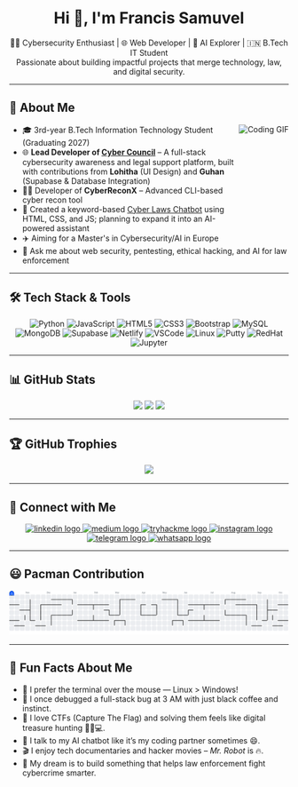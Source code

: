 <h1 align="center">Hi 👋, I'm Francis Samuvel</h1>

<p align="center">
  👨‍💻 Cybersecurity Enthusiast | 🌐 Web Developer | 🤖 AI Explorer | 🇮🇳 B.Tech IT Student <br>
  Passionate about building impactful projects that merge technology, law, and digital security.
</p>

---

## 🚀 About Me

<img align="right" src="https://media0.giphy.com/media/v1.Y2lkPTc5MGI3NjExMDV0bGdpZWI4ajJzdGJmOXl1bHFhbzZmM2R4Z2JoOTk4Z2xqZDdraSZlcD12MV9pbnRlcm5hbF9naWZfYnlfaWQmY3Q9Zw/NNssW1DvTEXtll108b/giphy.gif" height="180" alt="Coding GIF" />

- 🎓 3rd-year B.Tech Information Technology Student (Graduating 2027)  
- 🌐 **Lead Developer of [Cyber Council](https://cybercouncil.netlify.app)** – A full-stack cybersecurity awareness and legal support platform, built with contributions from **Lohitha** (UI Design) and **Guhan** (Supabase & Database Integration)  
- 🕵️‍♂️ Developer of **CyberReconX** – Advanced CLI-based cyber recon tool  
- 🤖 Created a keyword-based [Cyber Laws Chatbot](https://sam-francis06.github.io/Chatbot/) using HTML, CSS, and JS; planning to expand it into an AI-powered assistant  
- ✈️ Aiming for a Master's in Cybersecurity/AI in Europe  
- 💬 Ask me about web security, pentesting, ethical hacking, and AI for law enforcement  
  
---

## 🛠️ Tech Stack & Tools

<p align="center">
  <img src="https://cdn.jsdelivr.net/gh/devicons/devicon/icons/python/python-original.svg" height="40" alt="Python" />
  <img src="https://cdn.jsdelivr.net/gh/devicons/devicon/icons/javascript/javascript-original.svg" height="40" alt="JavaScript" />
  <img src="https://cdn.jsdelivr.net/gh/devicons/devicon/icons/html5/html5-original.svg" height="40" alt="HTML5" />
  <img src="https://cdn.jsdelivr.net/gh/devicons/devicon/icons/css3/css3-original.svg" height="40" alt="CSS3" />
  <img src="https://cdn.simpleicons.org/bootstrap/7952B3" height="40" alt="Bootstrap" />
  <img src="https://cdn.jsdelivr.net/gh/devicons/devicon/icons/mysql/mysql-original.svg" height="40" alt="MySQL" />
  <img src="https://cdn.jsdelivr.net/gh/devicons/devicon/icons/mongodb/mongodb-original.svg" height="40" alt="MongoDB" />
  <img src="https://cdn.simpleicons.org/supabase/3ECF8E" height="40" alt="Supabase" />
  <img src="https://cdn.simpleicons.org/netlify/00C7B7" height="40" alt="Netlify" />
  <img src="https://cdn.jsdelivr.net/gh/devicons/devicon/icons/vscode/vscode-original.svg" height="40" alt="VSCode" />
  <img src="https://cdn.jsdelivr.net/gh/devicons/devicon/icons/linux/linux-original.svg" height="40" alt="Linux" />
  <img src="https://cdn.jsdelivr.net/gh/devicons/devicon/icons/putty/putty-original.svg" height="40" alt="Putty" />
  <img src="https://cdn.jsdelivr.net/gh/devicons/devicon/icons/redhat/redhat-original.svg" height="40" alt="RedHat" />
  <img src="https://cdn.jsdelivr.net/gh/devicons/devicon/icons/jupyter/jupyter-original.svg" height="40" alt="Jupyter" />
</p>

---

## 📊 GitHub Stats

<p align="center">
  <img src="https://github-readme-stats.vercel.app/api?username=sam-francis06&show_icons=true&theme=dark&include_all_commits=true&count_private=true" height="150" />
  <img src="https://streak-stats.demolab.com?user=sam-francis06&theme=dark&hide_border=false&border_radius=5" height="150" />
  <img src="https://github-readme-stats.vercel.app/api/top-langs?username=sam-francis06&layout=compact&theme=dark&langs_count=6" height="150" />
</p>

---

## 🏆 GitHub Trophies

<p align="center">
  <img src="https://github-profile-trophy.vercel.app/?username=sam-francis06&theme=tokyonight&no-frame=true&column=7&margin-w=10&margin-h=10" />
</p>

---

## 🔗 Connect with Me   

<p align="center">
  <a href="https://www.linkedin.com/in/francis-samuvel-a0a536293" target="_blank">
    <img src="https://img.shields.io/static/v1?message=LinkedIn&logo=linkedin&label=&color=0077B5&logoColor=white&labelColor=&style=for-the-badge" height="40" alt="linkedin logo" />
  </a>
  <a href="https://medium.com/@samfrancissam06" target="_blank">
    <img src="https://img.shields.io/static/v1?message=Medium&logo=medium&label=&color=12100E&logoColor=white&labelColor=&style=for-the-badge" height="40" alt="medium logo" />
  </a>
  <a href="https://tryhackme.com/p/samfrancissam06" target="_blank">
    <img src="https://img.shields.io/static/v1?message=TryHackMe&logo=tryhackme&label=&color=88cc14&logoColor=white&labelColor=&style=for-the-badge" height="40" alt="tryhackme logo" />
  </a>
  <a href="https://www.instagram.com/sam_francis_06/" target="_blank">
    <img src="https://img.shields.io/static/v1?message=Instagram&logo=instagram&label=&color=E4405F&logoColor=white&labelColor=&style=for-the-badge" height="40" alt="instagram logo" />
  </a>
  <a href="https://t.me/Samfrancis06" target="_blank">
    <img src="https://img.shields.io/static/v1?message=Telegram&logo=telegram&label=&color=2CA5E0&logoColor=white&labelColor=&style=for-the-badge" height="40" alt="telegram logo" />
  </a>
  <a href="http://wa.me/+918300496804" target="_blank">
    <img src="https://img.shields.io/static/v1?message=Whatsapp&logo=whatsapp&label=&color=25D366&logoColor=white&labelColor=&style=for-the-badge" height="40" alt="whatsapp logo" />
  </a>
</p>

---

## 😃 Pacman Contribution

<p align="center">
  <picture>
  <source media="(prefers-color-scheme: dark)" srcset="https://raw.githubusercontent.com/sam-francis06/sam-francis06/output/pacman-contribution-graph-dark.svg">
  <source media="(prefers-color-scheme: light)" srcset="https://raw.githubusercontent.com/sam-francis06/sam-francis06/output/pacman-contribution-graph.svg">
  <img alt="pacman contribution graph" src="https://raw.githubusercontent.com/sam-francis06/sam-francis06/output/pacman-contribution-graph.svg">
</picture>
</p>

---

## 🎉 Fun Facts About Me

- 🐧 I prefer the terminal over the mouse — Linux > Windows!
- 🎯 I once debugged a full-stack bug at 3 AM with just black coffee and instinct.
- 🔐 I love CTFs (Capture The Flag) and solving them feels like digital treasure hunting 🕵️‍♂️💻.
- 🧠 I talk to my AI chatbot like it’s my coding partner sometimes 😄.
- 🎬 I enjoy tech documentaries and hacker movies – *Mr. Robot* is 🔥.
- 🚀 My dream is to build something that helps law enforcement fight cybercrime smarter.


